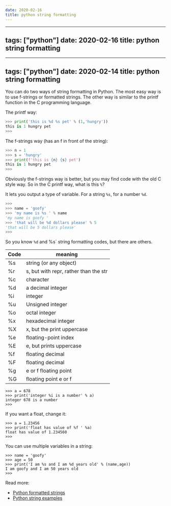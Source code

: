 ```yaml
---
date: 2020-02-16
title: python string formatting
---
```

---
tags: ["python"]
date: 2020-02-16
title: python string formatting
---
---
tags: ["python"]
date: 2020-02-14
title: python string formatting
---
You can do two ways of string formatting in Python. The most easy way is to use f-strings or formatted strings.  The other way is similar to the printf function in the C programming language.

The printf way:
```python
>>> print('this is %d %s pet' % (1,'hungry'))
this is 1 hungry pet
>>> 
```
The f-strings way (has an f in front of the string):
```python
>>> n = 1
>>> s = 'hungry'
>>> print(f'this is {n} {s} pet')
this is 1 hungry pet
>>> 
```
Obviously the f-strings way is better, but you may find code with the old C style way. So in the C printf way, what is this `%`?

It lets you output a type of variable. For a string `%s`, for a number `%d`.

```python
>>> 
>>> name = 'goofy'
>>> 'my name is %s ' % name
'my name is goofy '
>>> 'that will be %d dollars please' % 5
'that will be 5 dollars please'
>>> 
```

So you know `%d` and %s` string formatting codes, but there are others. 

Code | meaning
--- | ---
%s | string (or any object)
%r | s, but with repr, rather than the str
%c | character
%d | a decimal integer
%i | integer
%u | Unsigned integer
%o | octal integer
%x | hexadecimal integer
%X | x, but the print uppercase
%e | floating-point index
%E | e, but prints uppercase
%f | floating decimal
%F | floating decimal
%g | e or f floating point
%G | floating point e or f

    >>> a = 678
    >>> print('integer %i is a number' % a)
    integer 678 is a number
    >>> 

If you want a float, change it:

    >>> a = 1.23456
    >>> print('float has value of %f ' %a)
    float has value of 1.234560 
    >>> 

You can use multiple variables in a string:

    >>> name = 'goofy'
    >>> age = 50
    >>> print('I am %s and I am %d years old' % (name,age))
    I am goofy and I am 50 years old
    >>> 

Read more:
* [Python formatted strings](https://www.python.org/dev/peps/pep-0498/)
* [Python string examples](https://pythonbasics.org/strings/)

